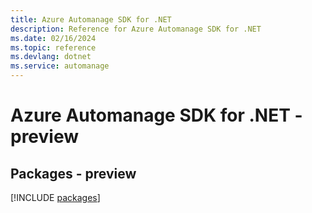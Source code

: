 ```yaml
---
title: Azure Automanage SDK for .NET
description: Reference for Azure Automanage SDK for .NET
ms.date: 02/16/2024
ms.topic: reference
ms.devlang: dotnet
ms.service: automanage
---
```

# Azure Automanage SDK for .NET - preview
## Packages - preview
[!INCLUDE [packages](automanage-index.md)]